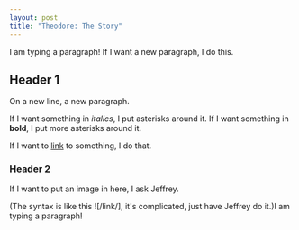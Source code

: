 ```yaml
---
layout: post
title: "Theodore: The Story"
---
```


I am typing a paragraph! If I want a new paragraph, I do this. 

## Header 1

On a new line, a new paragraph. 

If I want something in *italics*, I put asterisks around it. If I want something in **bold**, I put more asterisks around it. 

If I want to [link](http://theodorejotter.com) to something, I do that. 

### Header 2

If I want to put an image in here, I ask Jeffrey.

(The syntax is like this ![/link/], it's complicated, just have Jeffrey do it.)I am typing a paragraph!